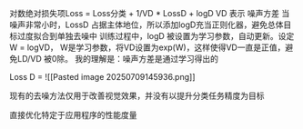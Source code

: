 对数绝对损失项Loss  = Loss分类  + 1/VD * LossD + logD
VD 表示 噪声方差
当噪声非常小时，LossD 占据主体地位，所以添加logD充当正则化器，避免总体目标过度拟合到单独去噪中
训练过程中，logD 被设置为学习参数，自动更新。设定W = logVD， W是学习参数，将VD设置为exp(W)，这样使得VD一直是正值，避免LD/VD 被0除。  我的理解是：噪声方差是通过学习得出的

Loss D = ![[Pasted image 20250709145936.png]]



现有的去噪方法仅用于改善视觉效果，并没有以提升分类任务精度为目标

直接优化特定于应用程序的性能度量
